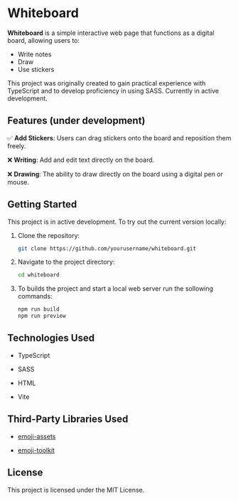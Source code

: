 # Whiteboard

**Whiteboard** is a simple interactive web page that functions as a digital board, allowing users to:
- Write notes
- Draw
- Use stickers

This project was originally created to gain practical experience with TypeScript and to develop proficiency in using SASS. Currently in active development.

## Features (under development)

:white_check_mark: **Add Stickers**: Users can drag stickers onto the board and reposition them freely.

:x: **Writing**: Add and edit text directly on the board.

:x: **Drawing**: The ability to draw directly on the board using a digital pen or mouse.


## Getting Started

This project is in active development. To try out the current version locally:

1. Clone the repository:
   ```bash
   git clone https://github.com/yourusername/whiteboard.git
   ```
2. Navigate to the project directory:
   ```bash
   cd whiteboard
   ```
3. To builds the project and start a local web server run the sollowing commands:
   ```bash
   npm run build
   npm run preview
   ```

## Technologies Used

- TypeScript

- SASS

- HTML

- Vite

## Third-Party Libraries Used

- [emoji-assets](https://github.com/joypixels/emoji-assets.git)

- [emoji-toolkit](https://github.com/joypixels/emoji-toolkit.git)

## License

This project is licensed under the MIT License.
